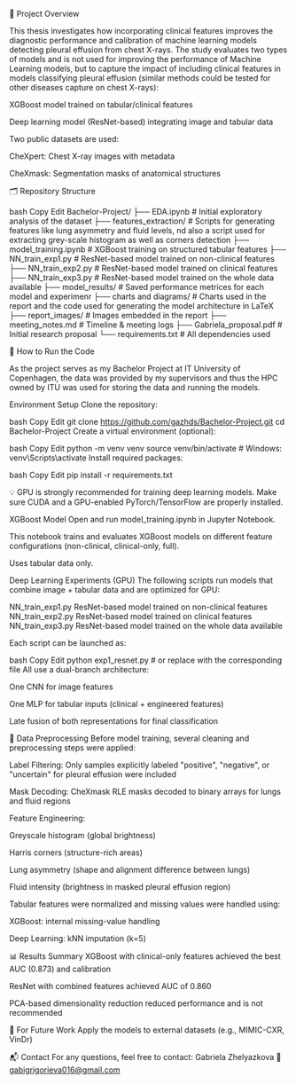 📘 Project Overview

This thesis investigates how incorporating clinical features improves the diagnostic performance and calibration of machine learning models detecting pleural effusion from chest X-rays. The study evaluates two types of models and is not used for improving the performance of Machine Learning models, but to capture the impact of including clinical features in models classifying pleural effusion (similar methods could be tested for other diseases capture on chest X-rays):

XGBoost model trained on tabular/clinical features

Deep learning model (ResNet-based) integrating image and tabular data

Two public datasets are used:

CheXpert: Chest X-ray images with metadata

CheXmask: Segmentation masks of anatomical structures

🗂 Repository Structure

bash
Copy
Edit
Bachelor-Project/
├── EDA.ipynb                  # Initial exploratory analysis of the dataset
├── features_extraction/       # Scripts for generating features like lung asymmetry and fluid levels, nd also a script used for extracting grey-scale histogram as well as corners detection
├── model_training.ipynb       # XGBoost training on structured tabular features
├── NN_train_exp1.py           # ResNet-based model trained on non-clinical features
├── NN_train_exp2.py           # ResNet-based model trained on clinical features
├── NN_train_exp3.py           # ResNet-based model trained on the whole data available
├── model_results/             # Saved performance metrices for each model and experimenr
├── charts and diagrams/       # Charts used in the report and the code used for generating the model architecture in LaTeX
├── report_images/             # Images embedded in the report
├── meeting_notes.md           # Timeline & meeting logs
├── Gabriela_proposal.pdf      # Initial research proposal
└── requirements.txt           # All dependencies used

🧪 How to Run the Code

As the project serves as my Bachelor Project at IT University of Copenhagen, the data was provided by my supervisors and thus the HPC owned by ITU was used for storing the data and running the models. 

Environment Setup
Clone the repository:

bash
Copy
Edit
git clone https://github.com/gazhds/Bachelor-Project.git
cd Bachelor-Project
Create a virtual environment (optional):

bash
Copy
Edit
python -m venv venv
source venv/bin/activate      # Windows: venv\Scripts\activate
Install required packages:

bash
Copy
Edit
pip install -r requirements.txt

💡 GPU is strongly recommended for training deep learning models. Make sure CUDA and a GPU-enabled PyTorch/TensorFlow are properly installed.

XGBoost Model
Open and run model_training.ipynb in Jupyter Notebook.

This notebook trains and evaluates XGBoost models on different feature configurations (non-clinical, clinical-only, full).

Uses tabular data only.

Deep Learning Experiments (GPU)
The following scripts run models that combine image + tabular data and are optimized for GPU:

NN_train_exp1.py           ResNet-based model trained on non-clinical features
NN_train_exp2.py           ResNet-based model trained on clinical features
NN_train_exp3.py           ResNet-based model trained on the whole data available

Each script can be launched as:

bash
Copy
Edit
python exp1_resnet.py           # or replace with the corresponding file
All use a dual-branch architecture:

One CNN for image features

One MLP for tabular inputs (clinical + engineered features)

Late fusion of both representations for final classification

🧹 Data Preprocessing
Before model training, several cleaning and preprocessing steps were applied:

Label Filtering: Only samples explicitly labeled "positive", "negative", or "uncertain" for pleural effusion were included

Mask Decoding: CheXmask RLE masks decoded to binary arrays for lungs and fluid regions

Feature Engineering:

Greyscale histogram (global brightness)

Harris corners (structure-rich areas)

Lung asymmetry (shape and alignment difference between lungs)

Fluid intensity (brightness in masked pleural effusion region)

Tabular features were normalized and missing values were handled using:

XGBoost: internal missing-value handling

Deep Learning: kNN imputation (k=5)

📊 Results Summary
XGBoost with clinical-only features achieved the best AUC (0.873) and calibration

ResNet with combined features achieved AUC of 0.860

PCA-based dimensionality reduction reduced performance and is not recommended

🔁 For Future Work
Apply the models to external datasets (e.g., MIMIC-CXR, VinDr)

📬 Contact
For any questions, feel free to contact:
Gabriela Zhelyazkova
📧 gabigrigorieva016@gmail.com
